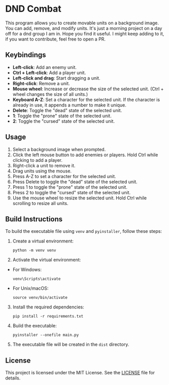 # DND Combat

This program allows you to create movable units on a background image. You can add, remove, and modify units.
It's just a morning project on a day off for a dnd group I am in. Hope you find it useful.
I might keep adding to it, if you want to contribute, feel free to open a PR.

## Keybindings

- **Left-click**: Add an enemy unit.
- **Ctrl + Left-click**: Add a player unit.
- **Left-click and drag**: Start dragging a unit.
- **Right-click**: Remove a unit.
- **Mouse wheel**: Increase or decrease the size of the selected unit. (Ctrl + wheel changes the size of all units.)
- **Keyboard A-Z**: Set a character for the selected unit. If the character is already in use, it appends a number to make it unique.
- **Delete**: Toggle the "dead" state of the selected unit.
- **1**: Toggle the "prone" state of the selected unit.
- **2**: Toggle the "cursed" state of the selected unit.

## Usage

1. Select a background image when prompted.
2. Click the left mouse button to add enemies or players. Hold Ctrl while clicking to add a player.
3. Right-click a unit to remove it.
4. Drag units using the mouse.
5. Press A-Z to set a character for the selected unit.
6. Press Delete to toggle the "dead" state of the selected unit.
7. Press 1 to toggle the "prone" state of the selected unit.
8. Press 2 to toggle the "cursed" state of the selected unit.
9. Use the mouse wheel to resize the selected unit. Hold Ctrl while scrolling to resize all units.

## Build Instructions

To build the executable file using `venv` and `pyinstaller`, follow these steps:

1. Create a virtual environment:
	```
	python -m venv venv
	```
2. Activate the virtual environment:
- For Windows:
	```
	venv\Scripts\activate
	```
- For Unix/macOS:
	```
	source venv/bin/activate
	```
3. Install the required dependencies:
	```
	pip install -r requirements.txt
	```
4. Build the executable:
	```
	pyinstaller --onefile main.py
	```
5. The executable file will be created in the `dist` directory.


## License

This project is licensed under the MIT License. See the [LICENSE](LICENSE) file for details.